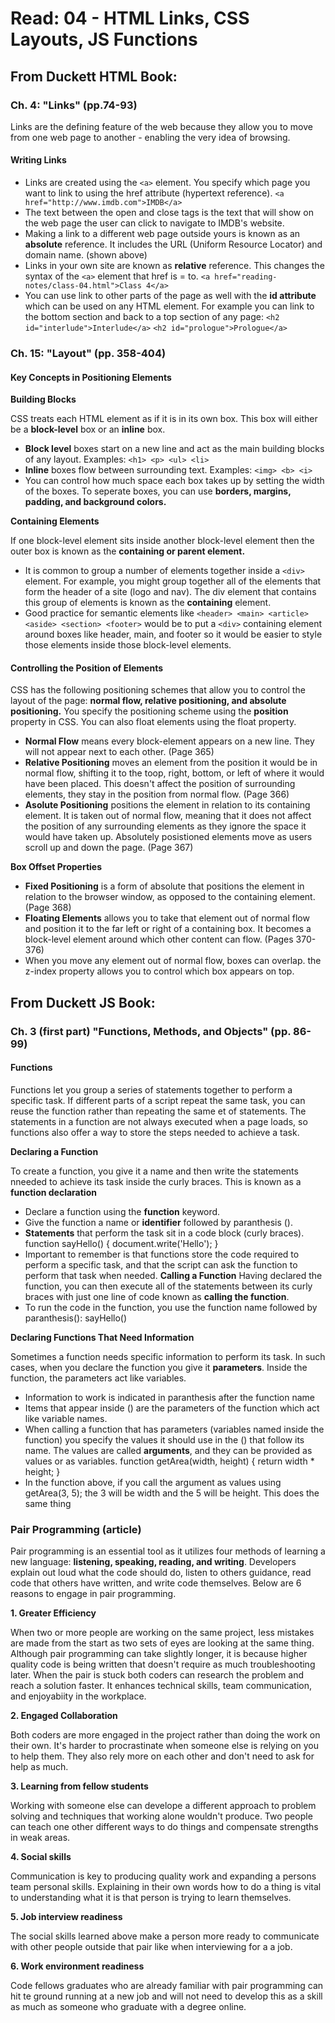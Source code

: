 # Read: 04 - HTML Links, CSS Layouts, JS Functions

## From Duckett HTML Book:

### Ch. 4: "Links" (pp.74-93)

Links are the defining feature of the web because they allow you to move from one web page to another - enabling the very idea of browsing.

#### Writing Links

- Links are created using the ```<a>``` element. You specify which page you want to link to using the href attribute (hypertext reference). 
```<a href="http://www.imdb.com">IMDB</a>```
- The text between the open and close tags is the text that will show on the web page the user can click to navigate to IMDB's website.
- Making a link to a different web page outside yours is known as an **absolute** reference. It includes the URL (Uniform Resource Locator) and domain name. (shown above)
- Links in your own site are known as **relative** reference. This changes the syntax of the ```<a>``` element that href is = to. 
```<a href="reading-notes/class-04.html">Class 4</a>```
- You can use link to other parts of the page as well with the **id attribute** which can be used on any HTML element. For example you can link to the bottom section and back to a top section of any page:
```<h2 id="interlude">Interlude</a>```
```<h2 id="prologue">Prologue</a>```

### Ch. 15: "Layout" (pp. 358-404)

#### Key Concepts in Positioning Elements

**Building Blocks**

CSS treats each HTML element as if it is in its own box. This box will either be a **block-level** box or an **inline** box.
- **Block level** boxes start on a new line and act as the main building blocks of any layout. Examples: ```<h1> <p> <ul> <li>``` 
- **Inline** boxes flow between surrounding text. Examples: ```<img> <b> <i>```
- You can control how much space each box takes up by setting the width of the boxes. To seperate boxes, you can use **borders, margins, padding, and background colors.**

**Containing Elements**

If one block-level element sits inside another block-level element then the outer box is known as the **containing or parent element.**
- It is common to group a number of elements together inside a ```<div>``` element. For example, you might group together all of the elements that form the header of a site (logo and nav). The div element that contains this group of elements is known as the **containing** element. 
- Good practice for semantic elements like ```<header> <main> <article> <aside> <section> <footer>``` would be to put a ```<div>``` containing element around boxes like header, main, and footer so it would be easier to style those elements inside those block-level elements. 

#### Controlling the Position of Elements

CSS has the following positioning schemes that allow you to control the layout of the page: **normal flow, relative positioning, and absolute positioning.**
You specify the positioning scheme using the **position** property in CSS. You can also float elements using the float property. 

- **Normal Flow** means every block-element appears on a new line. They will not appear next to each other. (Page 365)
- **Relative Positioning** moves an element from the position it would be in normal flow, shifting it to the toop, right, bottom, or left of where it would have been placed. This doesn't affect the position of surrounding elements, they stay in the position from normal flow. (Page 366)
- **Asolute Positioning** positions the element in relation to its containing element. It is taken out of normal flow, meaning that it does not affect the position of any surrounding elements as they ignore the space it would have taken up. Absolutely posistioned elements move as users scroll up and down the page. (Page 367)

**Box Offset Properties**

- **Fixed Positioning** is a form of absolute that positions the element in relation to the browser window, as opposed to the containing element. (Page 368)
- **Floating Elements** allows you to take that element out of normal flow and position it to the far left or right of a containing box. It becomes a block-level element around which other content can flow. (Pages 370-376)
- When you move any element out of normal flow, boxes can overlap. the z-index property allows you to control which box appears on top. 

## From Duckett JS Book:

### Ch. 3 (first part) "Functions, Methods, and Objects" (pp. 86-99)

#### Functions

Functions let you group a series of statements together to perform a specific task. If different parts of a script repeat the same task, you can reuse the function rather than repeating the same et of statements. The statements in a function are not always executed when a page loads, so functions also offer a way to store the steps needed to achieve a task.

**Declaring a Function**

To create a function, you give it a name and then write the statements nneeded to achieve its task inside the curly braces. This is known as a **function declaration**
- Declare a function using the **function** keyword. 
- Give the function a name or **identifier** followed by paranthesis (). 
- **Statements** that perform the task sit in a code block (curly braces).
function sayHello() {
  document.write('Hello');
}
- Important to remember is that functions store the code required to perform a specific task, and that the script can ask the function to perform that task when needed. 
**Calling a Function**
Having declared the function, you can then execute all of the statements between its curly braces with just one line of code known as **calling the function**.
- To run the code in the function, you use the function name followed by paranthesis(): sayHello()

**Declaring Functions That Need Information**

Sometimes a function needs specific information to perform its task. In such cases, when you declare the function you give it **parameters**. Inside the function, the parameters act like variables. 
- Information to work is indicated in paranthesis after the function name
- Items that appear inside () are the parameters of the function which act like variable names. 
- When calling a function that has parameters (variables named inside the function) you specify the values it should use in the () that follow its name. The values are called **arguments**, and they can be provided as values or as variables. 
function getArea(width, height) {
  return width * height;
}
- In the function above, if you call the argument as values using getArea(3, 5); the 3 will be width and the 5 will be height. This does the same thing 

### Pair Programming (article)

Pair programming is an essential tool as it utilizes four methods of learning a new language: **listening, speaking, reading, and writing**.
Developers explain out loud what the code should do, listen to others guidance, read code that others have written, and write code themselves. Below are 6 reasons to engage in pair programming.

**1. Greater Efficiency**

When two or more people are working on the same project, less mistakes are made from the start as two sets of eyes are looking at the same thing. Although pair programming can take slightly longer, it is because higher quality code is being written that doesn't require as much troubleshooting later. When the pair is stuck both coders can research the problem and reach a solution faster. It enhances technical skills, team communication, and enjoyabiity in the workplace.

**2. Engaged Collaboration**

Both coders are more engaged in the project rather than doing the work on their own. It's harder to procrastinate when someone else is relying on you to help them. They also rely more on each other and don't need to ask for help as much.

**3. Learning from fellow students**

Working with someone else can develope a different approach to problem solving and techniques that working alone wouldn't produce. Two people can teach one other different ways to do things and compensate strengths in weak areas.

**4. Social skills**

Communication is key to producing quality work and expanding a persons team personal skills. Explaining in their own words how to do a thing is vital to understanding what it is that person is trying to learn themselves.

**5. Job interview readiness**

The social skills learned above make a person more ready to communicate with other people outside that pair like when interviewing for a a job.

**6. Work environment readiness**

Code fellows graduates who are already familiar with pair programming can hit te ground running at a new job and will not need to develop this as a skill as much as someone who graduate with a degree online.

  
